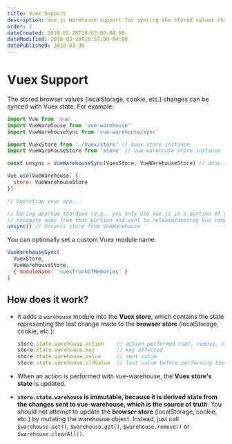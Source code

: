 ```yaml
---
title: Vuex Support
description: Vue.js Warehouse support for syncing the stored values changes with Vuex state.
order: 2
dateCreated: 2018-03-20T10:57:00-04:00
dateModified: 2018-03-20T10:57:00-04:00
datePublished: 2018-03-30
---
```


# Vuex Support

The stored browser values (localStorage, cookie, etc.) changes can be synced with Vuex state. For example:

```javascript
import Vue from 'vue'
import VueWarehouse from 'vue-warehouse'
import VueWarehouseSync from 'vue-warehouse/sync'

import VuexStore from './Vuex/store' // Vuex store instance
import VueWarehouseStore from 'store' // vue-warehouse store instance

const unsync = VueWarehouseSync(VuexStore, VueWarehouseStore) // done. Returns an unsync callback function

Vue.use(VueWarehouse, {
  store: VueWarehouseStore
})

// bootstrap your app...

// During app/Vue teardown (e.g., you only use Vue.js in a portion of your app and you 
// navigate away from that portion and want to release/destroy Vue components/resources)
unsync() // Unsyncs store from VueWarehouse
```

You can optionally set a custom Vuex module name:

```javascript
VueWarehouseSync(
  VuexStore,
  VueWarehouseStore,
  { moduleName: 'vuexTrunkOfMemories' }
)
```

## How does it work?

- It adds a `warehouse` module into the **Vuex store**, which contains the state representing the last change made to the **browser store** (localStorage, cookie, etc.):

  ```javascript
  store.state.warehouse.action    // action performed (set, remove, clearAll)
  store.state.warehouse.key       // key affected
  store.state.warehouse.value     // sent value
  store.state.warehouse.oldValue  // last value before performing the action
  ```

- When an action is performed with vue-warehouse, the **Vuex store's state** is updated.

- **`store.state.warehouse` is immutable, because it is derived state from the changes sent to vue-warehouse, which is the source of truth**. You should not attempt to update the **browser store** (localStorage, cookie, etc.) by mutating the warehouse object. Instead, just call `$warehouse.set()`, `$warehouse.get()`, `$warehouse.remove()` or `$warehouse.clearAll()`.